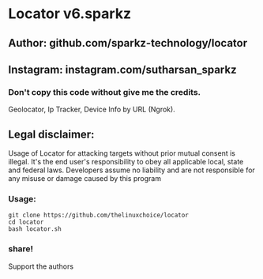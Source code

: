 # Locator v6.sparkz
## Author: github.com/sparkz-technology/locator
## Instagram: instagram.com/sutharsan_sparkz
### Don't copy this code without give me the credits. 

Geolocator, Ip Tracker, Device Info by URL (Ngrok).

## Legal disclaimer:

Usage of Locator for attacking targets without prior mutual consent is illegal. It's the end user's responsibility to obey all applicable local, state and federal laws. Developers assume no liability and are not responsible for any misuse or damage caused by this program 
### Usage:
```
git clone https://github.com/thelinuxchoice/locator
cd locator
bash locator.sh
```
### share!
Support the authors
